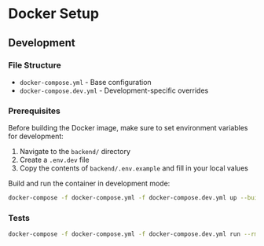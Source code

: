 # Docker Setup

## Development

### File Structure

- `docker-compose.yml` - Base configuration
- `docker-compose.dev.yml` - Development-specific overrides

### Prerequisites

Before building the Docker image, make sure to set environment variables for development:

1. Navigate to the `backend/` directory
2. Create a `.env.dev` file
3. Copy the contents of `backend/.env.example` and fill in your local values

Build and run the container in development mode:

```bash
docker-compose -f docker-compose.yml -f docker-compose.dev.yml up --build --watch
```

### Tests

```bash
docker-compose -f docker-compose.yml -f docker-compose.dev.yml run --rm backend npm run test
```
